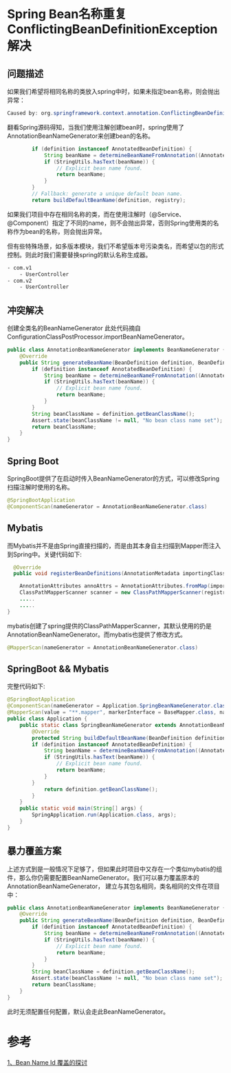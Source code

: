 # Spring Bean名称重复ConflictingBeanDefinitionException解决
## 问题描述
如果我们希望将相同名称的类放入spring中时，如果未指定bean名称，则会抛出异常：
```java
Caused by: org.springframework.context.annotation.ConflictingBeanDefinitionException: Annotation-specified bean name 'xxxx' for bean class [xxx] conflicts with existing, non-compatible bean definition of same name and class [xxx]
```
翻看Spring源码得知，当我们使用注解创建bean时，spring使用了AnnotationBeanNameGenerator来创建bean的名称。
``` java
        if (definition instanceof AnnotatedBeanDefinition) {
            String beanName = determineBeanNameFromAnnotation((AnnotatedBeanDefinition) definition);
            if (StringUtils.hasText(beanName)) {
                // Explicit bean name found.
                return beanName;
            }
        }
        // Fallback: generate a unique default bean name.
        return buildDefaultBeanName(definition, registry);
```
如果我们项目中存在相同名称的类，而在使用注解时（@Service、@Component）指定了不同的name，则不会抛出异常，否则Spring使用类的名称作为bean的名称，则会抛出异常。

但有些特殊场景，如多版本模块，我们不希望版本号污染类名，而希望以包的形式控制。则此时我们需要替换spring的默认名称生成器。
``` bash
- com.v1
    - UserController
- com.v2
    - UserController
```
## 冲突解决
创建全类名的BeanNameGenerator
此处代码摘自ConfigurationClassPostProcessor.importBeanNameGenerator。
``` java
public class AnnotationBeanNameGenerator implements BeanNameGenerator {
    @Override
    public String generateBeanName(BeanDefinition definition, BeanDefinitionRegistry registry) {
        if (definition instanceof AnnotatedBeanDefinition) {
            String beanName = determineBeanNameFromAnnotation((AnnotatedBeanDefinition) definition);
            if (StringUtils.hasText(beanName)) {
                // Explicit bean name found.
                return beanName;
            }
        }
        String beanClassName = definition.getBeanClassName();
        Assert.state(beanClassName != null, "No bean class name set");
        return beanClassName;
    }
}
``` 
## Spring Boot
SpringBoot提供了在启动时传入BeanNameGenerator的方式，可以修改Spring扫描注解时使用的名称。
``` java
@SpringBootApplication
@ComponentScan(nameGenerator = AnnotationBeanNameGenerator.class)
```
## Mybatis
而Mybatis并不是由Spring直接扫描的，而是由其本身自主扫描到Mapper而注入到Spring中。关键代码如下:
``` java
  @Override
  public void registerBeanDefinitions(AnnotationMetadata importingClassMetadata, BeanDefinitionRegistry registry) {

    AnnotationAttributes annoAttrs = AnnotationAttributes.fromMap(importingClassMetadata.getAnnotationAttributes(MapperScan.class.getName()));
    ClassPathMapperScanner scanner = new ClassPathMapperScanner(registry);
    .....
    .....
}
```
mybatis创建了spring提供的ClassPathMapperScanner，其默认使用的扔是AnnotationBeanNameGenerator。而mybatis也提供了修改方式。
``` java
@MapperScan(nameGenerator = AnnotationBeanNameGenerator.class)
``` 
## SpringBoot && Mybatis
完整代码如下:
``` java
@SpringBootApplication
@ComponentScan(nameGenerator = Application.SpringBeanNameGenerator.class)
@MapperScan(value = "**.mapper", markerInterface = BaseMapper.class, nameGenerator = Application.SpringBeanNameGenerator.class)
public class Application {
    public static class SpringBeanNameGenerator extends AnnotationBeanNameGenerator {
        @Override
        protected String buildDefaultBeanName(BeanDefinition definition) {
        if (definition instanceof AnnotatedBeanDefinition) {
            String beanName = determineBeanNameFromAnnotation((AnnotatedBeanDefinition) definition);
            if (StringUtils.hasText(beanName)) {
                // Explicit bean name found.
                return beanName;
            }
        }
            return definition.getBeanClassName();
        }
    }
    public static void main(String[] args) {
        SpringApplication.run(Application.class, args);
    }
}
```
## 暴力覆盖方案
上述方式到是一般情况下足够了，但如果此时项目中又存在一个类似mybatis的组件，那么你仍需要配置BeanNameGenerator。我们可以暴力覆盖原本的AnnotationBeanNameGenerator，
建立与其包名相同，类名相同的文件在项目中：
``` java
public class AnnotationBeanNameGenerator implements BeanNameGenerator {
    @Override
    public String generateBeanName(BeanDefinition definition, BeanDefinitionRegistry registry) {
        if (definition instanceof AnnotatedBeanDefinition) {
            String beanName = determineBeanNameFromAnnotation((AnnotatedBeanDefinition) definition);
            if (StringUtils.hasText(beanName)) {
                // Explicit bean name found.
                return beanName;
            }
        }
        String beanClassName = definition.getBeanClassName();
        Assert.state(beanClassName != null, "No bean class name set");
        return beanClassName;
    }
}
```
此时无须配置任何配置，默认会走此BeanNameGenerator。

# 参考
[1、Bean Name Id 覆盖的探讨](https://cloud.tencent.com/developer/article/1497702)


